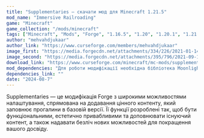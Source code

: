 ```yaml
---
title: "Supplementaries — скачати мод для Minecraft 1.21.5"
mod_name: "Immersive Railroading"
game: "Minecraft"
game_collection: "/mods/minecraft"
tags: ["Minecraft", "Mods", "Forge", "1.16.5", "1.20", "1.20.1", "1.21.1", "1.21.5"]
author: "mehvahdjukaar"
author_link: "https://www.curseforge.com/members/mehvahdjukaar"
image_first: "https://media.forgecdn.net/attachments/334/226/2021-01-14_02.png"
image_second: "https://media.forgecdn.net/attachments/395/796/2021-09-19_12.png"
download_link: "https://www.curseforge.com/minecraft/mc-mods/supplementaries/files/all?page=1&amp;pageSize=20"
mod_dependencies: "Для роботи модифікації необхідна бібліотека Moonlight Library."
dependencies_link: ""
date: "2024-08-7"
---
```


Supplementaries — це модифікація Forge з широкими можливостями налаштування, спрямована на додавання цінного контенту, який заповнює прогалини в базовій версії. Її функції розроблені так, щоб бути функціональними, естетично привабливими та доповнювати існуючий контент, а також надавати безліч нових можливостей для покращення вашого досвіду.

